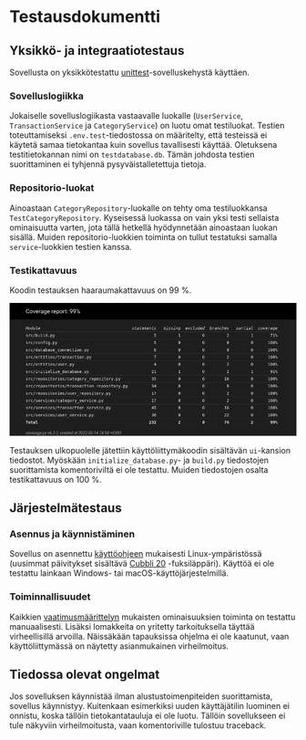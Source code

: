 # Testausdokumentti

## Yksikkö- ja integraatiotestaus
Sovellusta on yksikkötestattu [unittest](https://docs.python.org/3/library/unittest.html)-sovelluskehystä käyttäen.

### Sovelluslogiikka
Jokaiselle sovelluslogiikasta vastaavalle luokalle (`UserService`, `TransactionService` ja `CategoryService`) on luotu omat testiluokat. Testien toteuttamiseksi `.env.test`-tiedostossa on määritelty, että testeissä ei käytetä samaa tietokantaa kuin sovellus tavallisesti käyttää. Oletuksena testitietokannan nimi on `testdatabase.db`. Tämän johdosta testien suorittaminen ei tyhjennä pysyväistalletettuja tietoja.

### Repositorio-luokat
Ainoastaan `CategoryRepository`-luokalle on tehty oma testiluokkansa `TestCategoryRepository`. Kyseisessä luokassa on vain yksi testi sellaista ominaisuutta varten, jota tällä hetkellä hyödynnetään ainoastaan luokan sisällä. Muiden repositorio-luokkien toiminta on tullut testatuksi samalla `service`-luokkien testien kanssa.

### Testikattavuus

Koodin testauksen haaraumakattavuus on 99 %.

![](images/testikattavuus.png)

Testauksen ulkopuolelle jätettiin käyttöliittymäkoodin sisältävän `ui`-kansion tiedostot. Myöskään `initialize_database.py`- ja `build.py` tiedostojen suorittamista komentoriviltä ei ole testattu. Muiden tiedostojen osalta testikattavuus on 100 %. 

## Järjestelmätestaus

### Asennus ja käynnistäminen
Sovellus on asennettu [käyttöohjeen](https://github.com/valtterikantanen/ot-harjoitustyo/blob/master/dokumentaatio/kayttoohje.md) mukaisesti Linux-ympäristössä (uusimmat päivitykset sisältävä [Cubbli 20](https://wiki.helsinki.fi/display/it4sci/Cubbli+Linux) -fuksiläppäri). Käyttöä ei ole testattu lainkaan Windows- tai macOS-käyttöjärjestelmillä.

### Toiminnallisuudet
Kaikkien [vaatimusmäärittelyn](https://github.com/valtterikantanen/ot-harjoitustyo/blob/master/dokumentaatio/vaatimusmaarittely.md) mukaisten ominaisuuksien toiminta on testattu manuaalisesti. Lisäksi lomakkeita on yritetty tarkoituksella täyttää virheellisillä arvoilla. Näissäkään tapauksissa ohjelma ei ole kaatunut, vaan käyttöliittymässä on näytetty asianmukainen virheilmoitus.

## Tiedossa olevat ongelmat
Jos sovelluksen käynnistää ilman alustustoimenpiteiden suorittamista, sovellus käynnistyy. Kuitenkaan esimerkiksi uuden käyttäjätilin luominen ei onnistu, koska tällöin tietokantatauluja ei ole luotu. Tällöin sovellukseen ei tule näkyviin virheilmoitusta, vaan komentoriville tulostuu traceback.